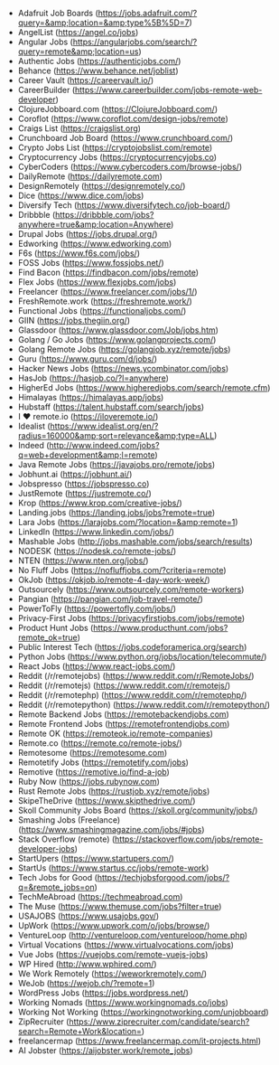 - Adafruit Job Boards (https://jobs.adafruit.com/?query=&amp;location=&amp;type%5B%5D=7)
- AngelList (https://angel.co/jobs)
- Angular Jobs (https://angularjobs.com/search/?query=remote&amp;location=us)
- Authentic Jobs (https://authenticjobs.com/)
- Behance (https://www.behance.net/joblist)
- Career Vault (https://careervault.io/)
- CareerBuilder (https://www.careerbuilder.com/jobs-remote-web-developer)
- ClojureJobboard.com (https://ClojureJobboard.com/)
- Coroflot (https://www.coroflot.com/design-jobs/remote)
- Craigs List (https://craigslist.org)
- Crunchboard Job Board (https://www.crunchboard.com/)
- Crypto Jobs List (https://cryptojobslist.com/remote)
- Cryptocurrency Jobs (https://cryptocurrencyjobs.co)
- CyberCoders (https://www.cybercoders.com/browse-jobs/)
- DailyRemote (https://dailyremote.com)
- DesignRemotely (https://designremotely.co/)
- Dice (https://www.dice.com/jobs)
- Diversify Tech (https://www.diversifytech.co/job-board/)
- Dribbble (https://dribbble.com/jobs?anywhere=true&amp;location=Anywhere)
- Drupal Jobs (https://jobs.drupal.org/)
- Edworking (https://www.edworking.com)
- F6s (https://www.f6s.com/jobs/)
- FOSS Jobs (https://www.fossjobs.net/)
- Find Bacon (https://findbacon.com/jobs/remote)
- Flex Jobs (https://www.flexjobs.com/jobs)
- Freelancer (https://www.freelancer.com/jobs/1/)
- FreshRemote.work (https://freshremote.work/)
- Functional Jobs (https://functionaljobs.com/)
- GIIN (https://jobs.thegiin.org/)
- Glassdoor (https://www.glassdoor.com/Job/jobs.htm)
- Golang / Go Jobs (https://www.golangprojects.com/)
- Golang Remote Jobs (https://golangjob.xyz/remote/jobs)
- Guru (https://www.guru.com/d/jobs/)
- Hacker News Jobs (https://news.ycombinator.com/jobs)
- HasJob (https://hasjob.co/?l=anywhere)
- HigherEd Jobs (https://www.higheredjobs.com/search/remote.cfm)
- Himalayas (https://himalayas.app/jobs)
- Hubstaff (https://talent.hubstaff.com/search/jobs)
- I ❤ remote.io (https://iloveremote.io/)
- Idealist (https://www.idealist.org/en/?radius=160000&amp;sort=relevance&amp;type=ALL)
- Indeed (http://www.indeed.com/jobs?q=web+development&amp;l=remote)
- Java Remote Jobs (https://javajobs.pro/remote/jobs)
- Jobhunt.ai (https://jobhunt.ai/)
- Jobspresso (https://jobspresso.co)
- JustRemote (https://justremote.co/)
- Krop (https://www.krop.com/creative-jobs/)
- Landing.jobs (https://landing.jobs/jobs?remote=true)
- Lara Jobs (https://larajobs.com/?location=&amp;remote=1)
- LinkedIn (https://www.linkedin.com/jobs/)
- Mashable Jobs (http://jobs.mashable.com/jobs/search/results)
- NODESK (https://nodesk.co/remote-jobs/)
- NTEN (https://www.nten.org/jobs/)
- No Fluff Jobs (https://nofluffjobs.com/?criteria=remote)
- OkJob (https://okjob.io/remote-4-day-work-week/)
- Outsourcely (https://www.outsourcely.com/remote-workers)
- Pangian (https://pangian.com/job-travel-remote/)
- PowerToFly (https://powertofly.com/jobs/)
- Privacy-First Jobs (https://privacyfirstjobs.com/jobs/remote)
- Product Hunt Jobs (https://www.producthunt.com/jobs?remote_ok=true)
- Public Interest Tech (https://jobs.codeforamerica.org/search)
- Python Jobs (https://www.python.org/jobs/location/telecommute/)
- React Jobs (https://www.react-jobs.com/)
- Reddit (/r/remotejobs) (https://www.reddit.com/r/RemoteJobs/)
- Reddit (/r/remotejs) (https://www.reddit.com/r/remotejs/)
- Reddit (/r/remotephp) (https://www.reddit.com/r/remotephp/)
- Reddit (/r/remotepython) (https://www.reddit.com/r/remotepython/)
- Remote Backend Jobs (https://remotebackendjobs.com)
- Remote Frontend Jobs (https://remotefrontendjobs.com)
- Remote OK (https://remoteok.io/remote-companies)
- Remote.co (https://remote.co/remote-jobs/)
- Remotesome (https://remotesome.com)
- Remotetify Jobs (https://remotetify.com/jobs)
- Remotive (https://remotive.io/find-a-job)
- Ruby Now (https://jobs.rubynow.com)
- Rust Remote Jobs (https://rustjob.xyz/remote/jobs)
- SkipeTheDrive (https://www.skipthedrive.com/)
- Skoll Community Jobs Board (https://skoll.org/community/jobs/)
- Smashing Jobs (Freelance) (https://www.smashingmagazine.com/jobs/#jobs)
- Stack Overflow (remote) (https://stackoverflow.com/jobs/remote-developer-jobs)
- StartUpers (https://www.startupers.com/)
- StartUs (https://www.startus.cc/jobs/remote-work)
- Tech Jobs for Good (https://techjobsforgood.com/jobs/?q=&remote_jobs=on)
- TechMeAbroad (https://techmeabroad.com)
- The Muse (https://www.themuse.com/jobs?filter=true)
- USAJOBS (https://www.usajobs.gov/)
- UpWork (https://www.upwork.com/o/jobs/browse/)
- VentureLoop (http://ventureloop.com/ventureloop/home.php)
- Virtual Vocations (https://www.virtualvocations.com/jobs)
- Vue Jobs (https://vuejobs.com/remote-vuejs-jobs)
- WP Hired (http://www.wphired.com/)
- We Work Remotely (https://weworkremotely.com/)
- WeJob (https://wejob.ch/?remote=1)
- WordPress Jobs (https://jobs.wordpress.net/)
- Working Nomads (https://www.workingnomads.co/jobs)
- Working Not Working (https://workingnotworking.com/unjobboard)
- ZipRecruiter (https://www.ziprecruiter.com/candidate/search?search=Remote+Work&location=)
- freelancermap (https://www.freelancermap.com/it-projects.html)
- AI Jobster (https://aijobster.work/remote_jobs)
